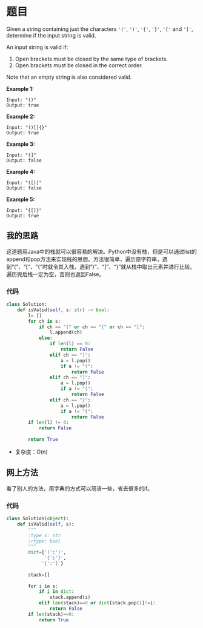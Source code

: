 # 题目

Given a string containing just the characters `'('`, `')'`, `'{'`, `'}'`, `'['` and `']'`, determine if the input string is valid.

An input string is valid if:

1. Open brackets must be closed by the same type of brackets.
2. Open brackets must be closed in the correct order.

Note that an empty string is also considered valid.

**Example 1:**

```
Input: "()"
Output: true
```

**Example 2:**

```
Input: "()[]{}"
Output: true
```

**Example 3:**

```
Input: "(]"
Output: false
```

**Example 4:**

```
Input: "([)]"
Output: false
```

**Example 5:**

```
Input: "{[]}"
Output: true
```

## 我的思路

这道题用Java中的栈就可以很容易的解决。Python中没有栈，但是可以通过list的append和pop方法来实现栈的思想。方法很简单，遍历原字符串，遇到“(”、“[”、“{”时就令其入栈，遇到“)”、“]”、“}”就从栈中取出元素并进行比较。遍历完后栈一定为空，否则也返回False。

### 代码

```python
class Solution:
    def isValid(self, s: str) -> bool:
        l= []
        for ch in s:
            if ch == "(" or ch == "{" or ch == "[":
                l.append(ch)
            else:
                if len(l) == 0:
                    return False
                elif ch == ")":
                    a = l.pop()
                    if a != "(":
                        return False
                elif ch == "]":
                    a = l.pop()
                    if a != "[":
                        return False
                elif ch == "}":
                    a = l.pop()
                    if a != "{":
                        return False
        if len(l) != 0:
            return False
        
        return True
```

+ 复杂度：O(n)

## 网上方法

看了别人的方法，用字典的方式可以简洁一些，省去很多的if。

### 代码

```python
class Solution(object):
    def isValid(self, s):
        """
        :type s: str
        :rtype: bool
        """
        dict={'(':')',
              '{':'}',
             '[':']'}
        
        stack=[]
        
        for i in s:
            if i in dict:
                stack.append(i)
            elif len(stack)==0 or dict[stack.pop()]!=i:
                return False
        if len(stack)==0:
            return True
```



